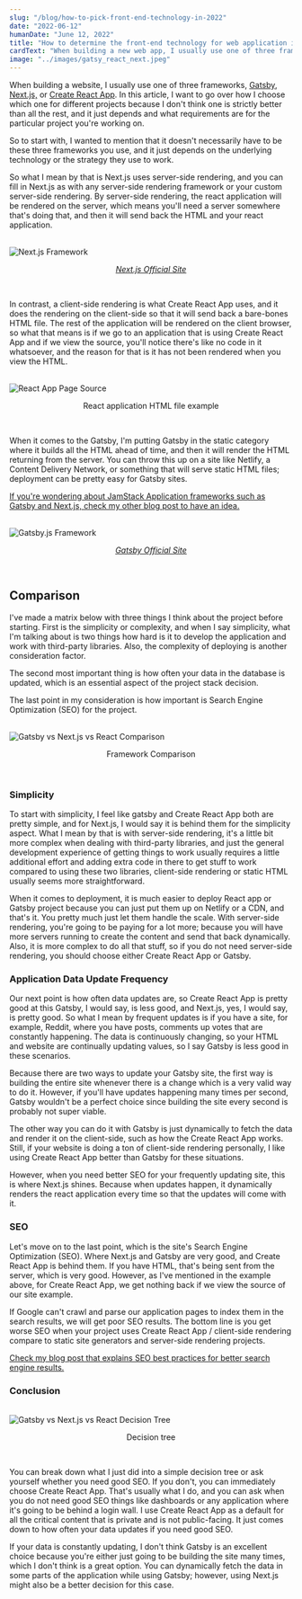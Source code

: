 ```yaml
---
slug: "/blog/how-to-pick-front-end-technology-in-2022"
date: "2022-06-12"
humanDate: "June 12, 2022"
title: "How to determine the front-end technology for web application in 2022?"
cardText: "When building a new web app, I usually use one of three frameworks, Gatsby, Next.js, or React. Let me walk through how I take this decision."
image: "../images/gatsy_react_next.jpeg"
---
```


When building a website, I usually use one of three frameworks, [Gatsby](https://www.gatsbyjs.com/), [Next.js,](https://nextjs.org/) or [Create React App](https://reactjs.org/docs/create-a-new-react-app.html). In this article, I want to go over how I choose which one for different projects because I don't think one is strictly better than all the rest, and it just depends and what requirements are for the particular project you're working on.

So to start with, I wanted to mention that it doesn't necessarily have to be these three frameworks you use, and it just depends on the underlying technology or the strategy they use to work.

So what I mean by that is Next.js uses server-side rendering, and you can fill in Next.js as with any server-side rendering framework or your custom server-side rendering. By server-side rendering, the react application will be rendered on the server, which means you'll need a server somewhere that's doing that, and then it will send back the HTML and your react application.

<br>
<div>
    <img  src="../images/next.png" alt="Next.js Framework" title="Next.js "  />
    <p style="text-align:center;"><a style="font-style:italic;" href="https://nextjs.org/" target="_blank">Next.js Official Site<a></p>
</div>
 <br>

In contrast, a client-side rendering is what Create React App uses, and it does the rendering on the client-side so that it will send back a bare-bones HTML file. The rest of the application will be rendered on the client browser, so what that means is if we go to an application that is using Create React App and if we view the source, you'll notice there's like no code in it whatsoever, and the reason for that is it has not been rendered when you view the HTML.

<br>
<div>
    <img  src="../images/fb-devtools.png" alt="React App Page Source"
        title="React App Page Source"  />
    <p style="text-align:center;">React application HTML file example </p>
</div>
<br>

When it comes to the Gatsby, I'm putting Gatsby in the static category where it builds all the HTML ahead of time, and then it will render the HTML returning from the server.
You can throw this up on a site like Netlify, a Content Delivery Network, or something that will serve static HTML files; deployment can be pretty easy for Gatsby sites.

[If you're wondering about JamStack Application frameworks such as Gatsby and Next.js, check my other blog post to have an idea.](/blog/get-into-jamstack)

<br>
<div>
    <img  src="../images/gatsby22.png" alt="Gatsby.js Framework"
        title="Gatsby.js "  />
        <p style="text-align:center;"><a style="font-style:italic;" href="https://www.gatsbyjs.com/" target="_blank">Gatsby Official Site<a></p>
</div>
 <br>

## Comparison

I've made a matrix below with three things I think about the project before starting. First is the simplicity or complexity, and when I say simplicity, what I'm talking about is two things how hard is it to develop the application and work with third-party libraries. Also, the complexity of deploying is another consideration factor.

The second most important thing is how often your data in the database is updated, which is an essential aspect of the project stack decision.

The last point in my consideration is how important is Search Engine Optimization (SEO) for the project.

<br>
<div>
    <img  src="../images/chart-comparison.png" alt="Gatsby vs Next.js vs React Comparison"
        title="Gatsby vs Next.js vs React Comparison" "  />
    <p style="text-align:center;">Framework Comparison </p>
</div>
<br>

### Simplicity

To start with simplicity, I feel like gatsby and Create React App both are pretty simple, and for Next.js, I would say it is behind them for the simplicity aspect.
What I mean by that is with server-side rendering, it's a little bit more complex when dealing with third-party libraries, and just the general development experience of getting things to work usually requires a little additional effort and adding extra code in there to get stuff to work compared to using these two libraries, client-side rendering or static HTML usually seems more straightforward.

When it comes to deployment, it is much easier to deploy React app or Gatsby project because you can just put them up on Netlify or a CDN, and that's it. You pretty much just let them handle the scale. With server-side rendering, you're going to be paying for a lot more; because you will have more servers running to create the content and send that back dynamically. Also, it is more complex to do all that stuff, so if you do not need server-side rendering, you should choose either Create React App or Gatsby.

### Application Data Update Frequency

Our next point is how often data updates are, so Create React App is pretty good at this Gatsby, I would say, is less good, and Next.js, yes, I would say, is pretty good. So what I mean by frequent updates is if you have a site, for example, Reddit, where you have posts, comments up votes that are constantly happening. The data is continuously changing, so your HTML and website are continually updating values, so I say Gatsby is less good in these scenarios.

Because there are two ways to update your Gatsby site, the first way is building the entire site whenever there is a change which is a very valid way to do it. However, if you'll have updates happening many times per second, Gatsby wouldn't be a perfect choice since building the site every second is probably not super viable.

The other way you can do it with Gatsby is just dynamically to fetch the data and render it on the client-side, such as how the Create React App works. Still, if your website is doing a ton of client-side rendering personally, I like using Create React App better than Gatsby for these situations.

However, when you need better SEO for your frequently updating site, this is where Next.js shines. Because when updates happen, it dynamically renders the react application every time so that the updates will come with it.

### SEO

Let's move on to the last point, which is the site's Search Engine Optimization (SEO). Where Next.js and Gatsby are very good, and Create React App is behind them. If you have HTML, that's being sent from the server, which is very good. However, as I've mentioned in the example above, for Create React App, we get nothing back if we view the source of our site example.

If Google can't crawl and parse our application pages to index them in the search results, we will get poor SEO results. The bottom line is you get worse SEO when your project uses Create React App / client-side rendering compare to static site generators and server-side rendering projects.

[Check my blog post that explains SEO best practices for better search engine results.](/blog/seo-best-practices-with-strapi)

### Conclusion

<br>
<div>
    <img  src="../images/decision-diagram.png" alt="Gatsby vs Next.js vs React Decision Tree"
        title="Gatsby vs Next.js vs React Decision Tree" "  />
    <p style="text-align:center;">Decision tree </p>
</div>
<br>

You can break down what I just did into a simple decision tree or ask yourself whether you need good SEO. If you don't, you can immediately choose Create React App. That's usually what I do, and you can ask when you do not need good SEO things like dashboards or any application where it's going to be behind a login wall. I use Create React App as a default for all the critical content that is private and is not public-facing. It just comes down to how often your data updates if you need good SEO.

If your data is constantly updating, I don't think Gatsby is an excellent choice because you're either just going to be building the site many times, which I don't think is a great option. You can dynamically fetch the data in some parts of the application while using Gatsby; however, using Next.js might also be a better decision for this case.
